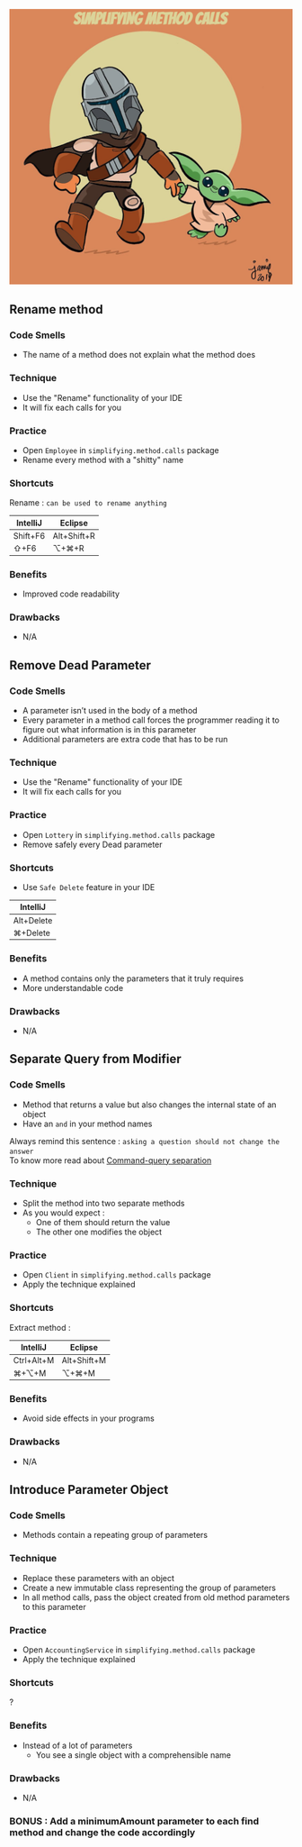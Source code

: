 ![refactoring-journey](img/5-simplifying-method-calls.png)

## Rename method
### Code Smells
* The name of a method does not explain what the method does

### Technique
* Use the "Rename" functionality of your IDE
* It will fix each calls for you

### Practice
* Open `Employee` in `simplifying.method.calls` package
* Rename every method with a "shitty" name

### Shortcuts
Rename : `can be used to rename anything`

| IntelliJ | Eclipse |
|---|---|
| Shift+F6 | Alt+Shift+R |
| ⇧+F6 | ⌥+⌘+R |

### Benefits
* Improved code readability

### Drawbacks
* N/A

## Remove Dead Parameter
### Code Smells
* A parameter isn’t used in the body of a method
* Every parameter in a method call forces the programmer reading it to figure out what information is in this parameter
* Additional parameters are extra code that has to be run

### Technique
* Use the "Rename" functionality of your IDE
* It will fix each calls for you

### Practice
* Open `Lottery` in `simplifying.method.calls` package
* Remove safely every Dead parameter

### Shortcuts
* Use `Safe Delete` feature in your IDE

| IntelliJ |
|---|
| Alt+Delete |
| ⌘+Delete |

### Benefits
* A method contains only the parameters that it truly requires
* More understandable code

### Drawbacks
* N/A

## Separate Query from Modifier
### Code Smells
* Method that returns a value but also changes the internal state of an object
* Have an `and` in your method names

Always remind this sentence : `asking a question should not change the answer`  
To know more read about [Command-query separation](https://en.wikipedia.org/wiki/Command%E2%80%93query_separation)

### Technique
* Split the method into two separate methods
* As you would expect :
    * One of them should return the value 
    * The other one modifies the object
    
### Practice
* Open `Client` in `simplifying.method.calls` package
* Apply the technique explained

### Shortcuts
Extract method :

| IntelliJ | Eclipse |
|---|---|
| Ctrl+Alt+M | Alt+Shift+M |
| ⌘+⌥+M | ⌥+⌘+M |

### Benefits
* Avoid side effects in your programs

### Drawbacks
* N/A

## Introduce Parameter Object
### Code Smells
* Methods contain a repeating group of parameters

### Technique
* Replace these parameters with an object
* Create a new immutable class representing the group of parameters
* In all method calls, pass the object created from old method parameters to this parameter
    
### Practice
* Open `AccountingService` in `simplifying.method.calls` package
* Apply the technique explained

### Shortcuts
?

### Benefits
* Instead of a lot of parameters
    * You see a single object with a comprehensible name

### Drawbacks
* N/A

### BONUS : Add a minimumAmount parameter to each find method and change the code accordingly